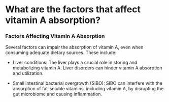# What are the factors that affect vitamin A absorption?

### **Factors Affecting Vitamin A Absorption**

Several factors can impair the absorption of vitamin A, even when consuming adequate dietary sources. These include:

- Liver conditions: The liver plays a crucial role in storing and metabolizing vitamin A. Liver disorders can hinder vitamin A absorption and utilization.

- Small intestinal bacterial overgrowth (SIBO): SIBO can interfere with the absorption of fat-soluble vitamins, including vitamin A, by disrupting the gut microbiome and causing inflammation.